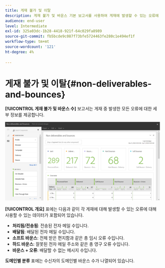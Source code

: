 ```yaml
---
title: 게재 불가 및 이탈
description: 게재 불가 및 바운스 기본 보고서를 사용하여 게재에 발생할 수 있는 오류에 대해 알아봅니다.
audience: end-user
level: Intermediate
exl-id: 325a03dc-1b28-4418-921f-64c029fa8989
source-git-commit: fb5bcde9c087f73bfe5724463fe280c1e494ef1f
workflow-type: tm+mt
source-wordcount: '121'
ht-degree: 4%

---
```


# 게재 불가 및 이탈{#non-deliverables-and-bounces}

**[!UICONTROL 게재 불가 및 바운스 수]** 보고서는 게재 중 발생한 모든 오류에 대한 세부 정보를 제공합니다.

![](assets/delivery_reports_7.png)

**[!UICONTROL 개요]** 표에는 다음과 같이 각 게재에 대해 발생할 수 있는 오류에 대해 사용할 수 있는 데이터가 포함되어 있습니다.

* **처리됨/전송됨**: 전송된 전자 메일 수입니다.
* **배달됨**: 배달된 전자 메일 수입니다.
* **소프트 바운스**: 전체 받은 편지함과 같은 총 임시 오류 수입니다.
* **하드 바운스**: 잘못된 전자 메일 주소와 같은 총 영구 오류 수입니다.
* **바운스 + 오류**: 배달할 수 없는 메시지 수입니다.

**도메인별 분류** 표에는 수신자의 도메인별 바운스 수가 나열되어 있습니다.
